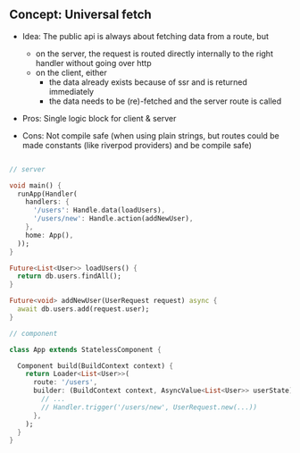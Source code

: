 

## Concept: Universal fetch

- Idea: The public api is always about fetching data from a route, but
  - on the server, the request is routed directly internally to the right handler without going over http
  - on the client, either
    - the data already exists because of ssr and is returned immediately
    - the data needs to be (re)-fetched and the server route is called

- Pros: Single logic block for client & server
- Cons: Not compile safe (when using plain strings,
  but routes could be made constants (like riverpod providers) and be compile safe)

```dart

// server

void main() {
  runApp(Handler(
    handlers: {
      '/users': Handle.data(loadUsers),
      '/users/new': Handle.action(addNewUser),
    },
    home: App(),
  ));
}

Future<List<User>> loadUsers() {
  return db.users.findAll();
}

Future<void> addNewUser(UserRequest request) async {
  await db.users.add(request.user);
}

// component

class App extends StatelessComponent {

  Component build(BuildContext context) {
    return Loader<List<User>>(
      route: '/users',
      builder: (BuildContext context, AsyncValue<List<User>> userState) {
        // ...
        // Handler.trigger('/users/new', UserRequest.new(...))
      },
    );
  }
}

```
